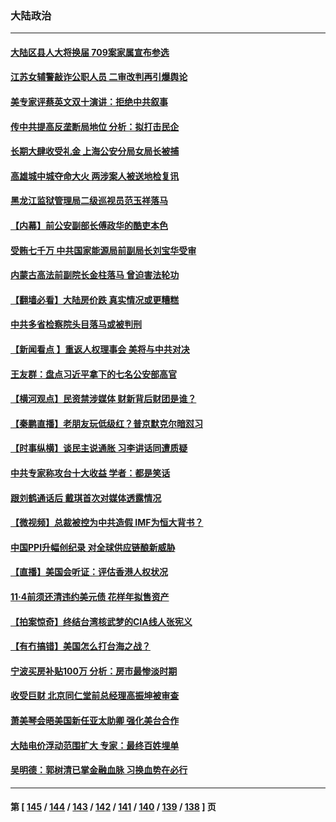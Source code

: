 ### 大陆政治
---
#### [大陆区县人大将换届 709案家属宣布参选](../../pages/ncid277/n13306551.md) 
#### [江苏女辅警敲诈公职人员 二审改判再引爆舆论](../../pages/ncid277/n13306565.md) 
#### [美专家评蔡英文双十演讲：拒绝中共叙事](../../pages/ncid277/n13306347.md) 
#### [传中共提高反垄断局地位 分析：拟打击民企](../../pages/ncid277/n13306321.md) 
#### [长期大肆收受礼金 上海公安分局女局长被捕](../../pages/ncid277/n13306045.md) 
#### [高雄城中城夺命大火 两涉案人被送地检复讯](../../pages/ncid277/n13305802.md) 
#### [黑龙江监狱管理局二级巡视员范玉祥落马](../../pages/ncid277/n13305968.md) 
#### [【内幕】前公安副部长傅政华的酷吏本色](../../pages/ncid277/n13305416.md) 
#### [受贿七千万 中共国家能源局前副局长刘宝华受审](../../pages/ncid277/n13305807.md) 
#### [内蒙古高法前副院长金柱落马 曾迫害法轮功](../../pages/ncid277/n13305678.md) 
#### [【翻墙必看】大陆房价跌 真实情况或更糟糕](../../pages/ncid277/n13305789.md) 
#### [中共多省检察院头目落马或被判刑](../../pages/ncid277/n13305439.md) 
#### [【新闻看点 】重返人权理事会 美将与中共对决](../../pages/ncid277/n13305099.md) 
#### [王友群：盘点习近平拿下的七名公安部高官](../../pages/ncid277/n13305257.md) 
#### [【横河观点】民资禁涉媒体 财新背后财团是谁？](../../pages/ncid277/n13305264.md) 
#### [【秦鹏直播】老朋友玩低级红？普京默克尔暗怼习](../../pages/ncid277/n13305179.md) 
#### [【时事纵横】谈民主说通胀 习李讲话同遭质疑](../../pages/ncid277/n13305166.md) 
#### [中共专家称攻台十大收益 学者：都是笑话](../../pages/ncid277/n13275442.md) 
#### [跟刘鹤通话后 戴琪首次对媒体透露情况](../../pages/ncid277/n13305250.md) 
#### [【微视频】总裁被控为中共造假 IMF为恒大背书？](../../pages/ncid277/n13304392.md) 
#### [中国PPI升幅创纪录 对全球供应链酿新威胁](../../pages/ncid277/n13304908.md) 
#### [【直播】美国会听证：评估香港人权状况](../../pages/ncid277/n13304862.md) 
#### [11‧4前须还清违约美元债 花样年拟售资产](../../pages/ncid277/n13304766.md) 
#### [【拍案惊奇】终结台湾核武梦的CIA线人张宪义](../../pages/ncid277/n13304453.md) 
#### [【有冇搞错】美国怎么打台海之战？](../../pages/ncid277/n13302548.md) 
#### [宁波买房补贴100万 分析：房市最惨淡时期](../../pages/ncid277/n13304031.md) 
#### [收受巨财 北京同仁堂前总经理高振坤被审查](../../pages/ncid277/n13303904.md) 
#### [萧美琴会晤美国新任亚太助卿 强化美台合作](../../pages/ncid277/n13303333.md) 
#### [大陆电价浮动范围扩大 专家：最终百姓埋单](../../pages/ncid277/n13303107.md) 
#### [吴明德：郭树清已掌金融血脉 习换血势在必行](../../pages/ncid277/n13303124.md) 

---
#### 第 [ [145](./145.md) / [144](./144.md) / [143](./143.md) / [142](./142.md) / [141](./141.md) / [140](./140.md) / [139](./139.md) / [138](./138.md) ] 页
